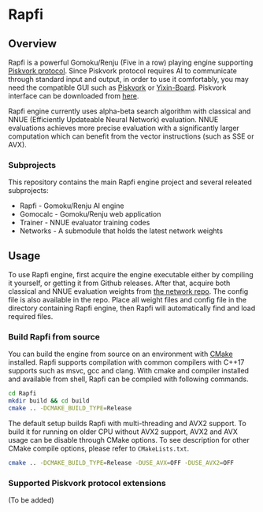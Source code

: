 # Rapfi

## Overview

Rapfi is a powerful Gomoku/Renju (Five in a row) playing engine supporting [Piskvork protocol](http://petr.lastovicka.sweb.cz/protocl2en.htm). Since Piskvork protocol requires AI to communicate through standard input and output, in order to use it comfortably, you may need the compatible GUI such as [Piskvork](https://github.com/wind23/piskvork_renju) or [Yixin-Board](https://github.com/dhbloo/Yixin-Board). Piskvork interface can be  downloaded from [here](https://raw.githubusercontent.com/wind23/piskvork_renju/master/Release/piskvork_renju.zip).

Rapfi engine currently uses alpha-beta search algorithm with classical and NNUE (Efficiently Updateable Neural Network) evaluation. NNUE evaluations achieves more precise evaluation with a significantly larger computation which can benefit from the vector instructions (such as SSE or AVX).

### Subprojects

This repository contains the main Rapfi engine project and several releated subprojects:

+ Rapfi - Gomoku/Renju AI engine
+ Gomocalc - Gomoku/Renju web application
+ Trainer - NNUE evaluator training codes
+ Networks - A submodule that holds the latest network weights

## Usage

To use Rapfi engine, first acquire the engine executable either by compiling it yourself, or getting it from Github releases. After that, acquire both classical and NNUE evaluation weights from [the network repo](https://github.com/dhbloo/rapfi-networks). The config file is also available in the repo. Place all weight files and config file in the directory containing Rapfi engine, then Rapfi will automatically find and load required files.

### Build Rapfi from source

You can build the engine from source on an environment with [CMake](https://cmake.org/) installed. Rapfi supports compilation with common compilers with C++17 supports such as msvc, gcc and clang. With cmake and compiler installed and available from shell, Rapfi can be compiled with following commands.

```bash
cd Rapfi
mkdir build && cd build
cmake .. -DCMAKE_BUILD_TYPE=Release
```

The default setup builds Rapfi with multi-threading and AVX2 support. To build it for running on older CPU without AVX2 support, AVX2 and AVX usage can be disable through CMake options. To see description for other CMake compile options, please refer to `CMakeLists.txt`.

```bash
cmake .. -DCMAKE_BUILD_TYPE=Release -DUSE_AVX=OFF -DUSE_AVX2=OFF
```

### Supported Piskvork protocol extensions

(To be added)



